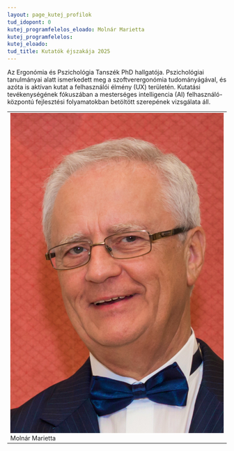 ```yaml
---
layout: page_kutej_profilok
tud_idopont: 0
kutej_programfelelos_eloado: Molnár Marietta
kutej_programfelelos: 
kutej_eloado:
tud_title: Kutatók éjszakája 2025
---
```



Az Ergonómia és Pszichológia Tanszék PhD hallgatója. Pszichológiai tanulmányai alatt ismerkedett meg a szoftverergonómia tudományágával, és azóta is aktívan kutat a felhasználói élmény (UX) területén. 
Kutatási tevékenységének fókuszában a mesterséges intelligencia (AI) felhasználó-központú fejlesztési folyamatokban betöltött szerepének vizsgálata áll. 


<table class="picture">
<tr>
<td>

<div class="gallery">
    <img src="images/abraham_gyorgy.jpg" max-width="250" max-height="200">
  <div class="desc">Molnár Marietta</div>
</div>

</td>
</tr>
</table>
